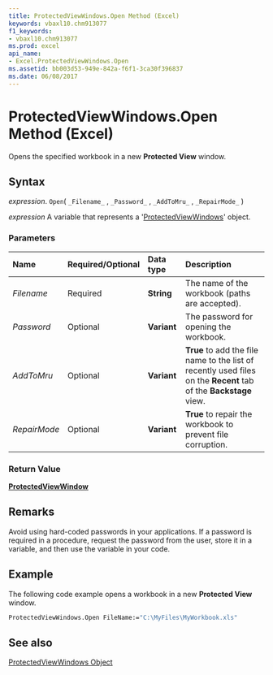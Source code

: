 ```yaml
---
title: ProtectedViewWindows.Open Method (Excel)
keywords: vbaxl10.chm913077
f1_keywords:
- vbaxl10.chm913077
ms.prod: excel
api_name:
- Excel.ProtectedViewWindows.Open
ms.assetid: bb003d53-949e-842a-f6f1-3ca30f396837
ms.date: 06/08/2017
---
```



# ProtectedViewWindows.Open Method (Excel)

Opens the specified workbook in a new  **Protected View** window.


## Syntax

 _expression_. `Open`( `_Filename_` , `_Password_` , `_AddToMru_` , `_RepairMode_` )

 _expression_ A variable that represents a '[ProtectedViewWindows](Excel.ProtectedViewWindows.md)' object.


### Parameters



|Name|Required/Optional|Data type|Description|
|:-----|:-----|:-----|:-----|
| _Filename_|Required| **String**|The name of the workbook (paths are accepted).|
| _Password_|Optional| **Variant**|The password for opening the workbook.|
| _AddToMru_|Optional| **Variant**| **True** to add the file name to the list of recently used files on the **Recent** tab of the **Backstage** view.|
| _RepairMode_|Optional| **Variant**| **True** to repair the workbook to prevent file corruption.|

### Return Value

 **[ProtectedViewWindow](Excel.ProtectedViewWindow.md)**


## Remarks

Avoid using hard-coded passwords in your applications. If a password is required in a procedure, request the password from the user, store it in a variable, and then use the variable in your code.


## Example

The following code example opens a workbook in a new  **Protected View** window.


```vb
ProtectedViewWindows.Open FileName:="C:\MyFiles\MyWorkbook.xls" 

```


## See also


[ProtectedViewWindows Object](Excel.ProtectedViewWindows.md)

